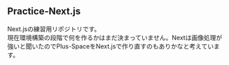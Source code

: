 ## Practice-Next.js  
Next.jsの練習用リポジトリです。  
現在環境構築の段階で何を作るかはまだ決まっていません。Nextは画像処理が強いと聞いたのでPlus-SpaceをNext.jsで作り直すのもありかなと考えています。  